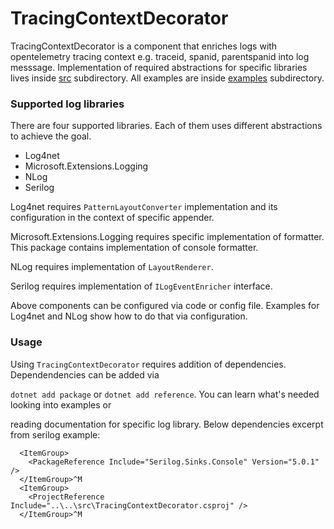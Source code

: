 # TracingContextDecorator

TracingContextDecorator is a component that enriches logs with opentelemetry tracing context e.g. traceid, spanid, parentspanid into log messsage.
Implementation of required abstractions for specific libraries lives inside [src](https://github.com/SumoLogic-Labs/TracingContextDecorator/tree/main/src) subdirectory.
All examples are inside [examples](https://github.com/SumoLogic-Labs/TracingContextDecorator/tree/main/examples) subdirectory.

### Supported log libraries

There are four supported libraries. Each of them uses different abstractions to achieve the goal.

 - Log4net
 - Microsoft.Extensions.Logging
 - NLog
 - Serilog

Log4net requires `PatternLayoutConverter` implementation and its configuration in the context of specific appender.

Microsoft.Extensions.Logging requires specific implementation of formatter. This package contains implementation of console formatter.

NLog requires implementation of `LayoutRenderer`.

Serilog requires implementation of `ILogEventEnricher` interface.

Above components can be configured via code or config file. Examples for Log4net and NLog show how to do that via configuration.

### Usage

Using `TracingContextDecorator` requires addition of dependencies. Dependendencies can be added via

`dotnet add package` or `dotnet add reference`. You can learn what's needed looking into examples or

reading documentation for specific log library. Below dependencies excerpt from serilog example:

```
  <ItemGroup>
    <PackageReference Include="Serilog.Sinks.Console" Version="5.0.1" />
  </ItemGroup>^M
  <ItemGroup>
    <ProjectReference Include="..\..\src\TracingContextDecorator.csproj" />
  </ItemGroup>^M
```
